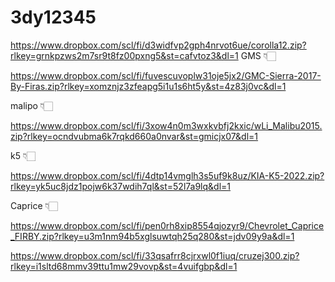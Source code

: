 # 3dy12345


https://www.dropbox.com/scl/fi/d3widfvp2gph4nrvot6ue/corolla12.zip?rlkey=grnkpzws2m7sr9t8fz00pxng5&st=cafvtoz3&dl=1
GMS 👇🏻


https://www.dropbox.com/scl/fi/fuvescuvoplw31oje5jx2/GMC-Sierra-2017-By-Firas.zip?rlkey=xomznjz3zfeapg5i1u1s6ht5y&st=4z83j0vc&dl=1

malipo  👇🏻

https://www.dropbox.com/scl/fi/3xow4n0m3wxkvbfj2kxic/wLi_Malibu2015.zip?rlkey=ocndvubma6k7rqkd660a0nvar&st=gmicjx07&dl=1

k5 👇🏻

https://www.dropbox.com/scl/fi/4dtp14vmglh3s5uf9k8uz/KIA-K5-2022.zip?rlkey=yk5uc8jdz1pojw6k37wdih7ql&st=52l7a9lq&dl=1

Caprice 👇🏻

https://www.dropbox.com/scl/fi/pen0rh8xip8554qjozyr9/Chevrolet_Caprice_FIRBY.zip?rlkey=u3m1nm94b5xglsuwtqh25q280&st=jdv09y9a&dl=1



https://www.dropbox.com/scl/fi/33qsafrr8cjrxwl0f1iuq/cruzej300.zip?rlkey=i1sltd68mmv39ttu1mw29vovp&st=4vuifgbp&dl=1

